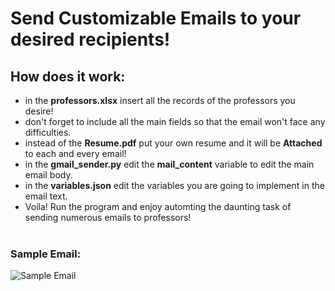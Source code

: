 # Send Customizable Emails to your desired recipients!
## How does it work:
- in the <b>professors.xlsx</b> insert all the records of the professors you desire!
- don't forget to include all the main fields so that the email won't face any difficulties.
- instead of the <b>Resume.pdf</b> put your own resume and it will be <b>Attached</b> to each and every email!
- in the <b>gmail_sender.py</b> edit the <b>mail_content</b> variable to edit the main email body.
- in the <b>variables.json</b> edit the variables you are going to implement in the email text.
- Voila! Run the program and enjoy automting the daunting task of sending numerous emails to professors!<br><br>
### Sample Email:  
![Sample Email](https://github.com/TurtlePazzo/Email-Sender/blob/main/Sample%20Image.png?raw=true)

